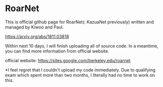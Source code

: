 # RoarNet

This is official github page for RoarNet(: KazuaNet previously) written and managed by Kiwoo and Paul.

https://arxiv.org/abs/1811.03818

Within next 10 days, I will finish uploading all of source code.
In a meantime, you can find more information from official website.

official website: https://sites.google.com/berkeley.edu/roarnet


*I feel regret that I couldn't upload my code immediately.
Due to qualifying exam which spent more than two months, I literally had no time to work on this. 
